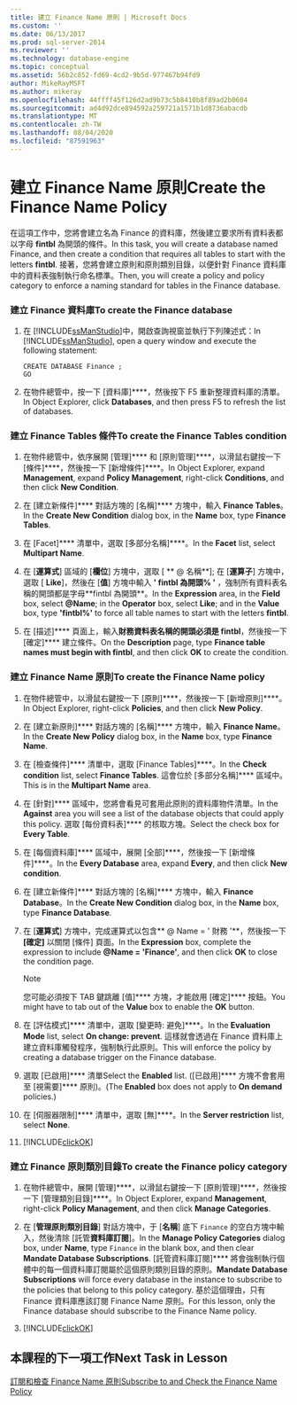 ```yaml
---
title: 建立 Finance Name 原則 | Microsoft Docs
ms.custom: ''
ms.date: 06/13/2017
ms.prod: sql-server-2014
ms.reviewer: ''
ms.technology: database-engine
ms.topic: conceptual
ms.assetid: 56b2c852-fd69-4cd2-9b5d-977467b94fd9
author: MikeRayMSFT
ms.author: mikeray
ms.openlocfilehash: 44ffff45f126d2ad9b73c5b8410b8f89ad2b0604
ms.sourcegitcommit: ad4d92dce894592a259721a1571b1d8736abacdb
ms.translationtype: MT
ms.contentlocale: zh-TW
ms.lasthandoff: 08/04/2020
ms.locfileid: "87591963"
---
```

# <a name="create-the-finance-name-policy"></a><span data-ttu-id="019bc-102">建立 Finance Name 原則</span><span class="sxs-lookup"><span data-stu-id="019bc-102">Create the Finance Name Policy</span></span>
  <span data-ttu-id="019bc-103"> 在這項工作中，您將會建立名為 Finance 的資料庫，然後建立要求所有資料表都以字母 **fintbl** 為開頭的條件。</span><span class="sxs-lookup"><span data-stu-id="019bc-103">In this task, you will create a database named Finance, and then create a condition that requires all tables to start with the letters **fintbl**.</span></span> <span data-ttu-id="019bc-104">接著，您將會建立原則和原則類別目錄，以便針對 Finance 資料庫中的資料表強制執行命名標準。</span><span class="sxs-lookup"><span data-stu-id="019bc-104">Then, you will create a policy and policy category to enforce a naming standard for tables in the Finance database.</span></span>  
  
### <a name="to-create-the-finance-database"></a><span data-ttu-id="019bc-105">建立 Finance 資料庫</span><span class="sxs-lookup"><span data-stu-id="019bc-105">To create the Finance database</span></span>  
  
1.  <span data-ttu-id="019bc-106">在 [!INCLUDE[ssManStudio](../../includes/ssmanstudio-md.md)]中，開啟查詢視窗並執行下列陳述式：</span><span class="sxs-lookup"><span data-stu-id="019bc-106">In [!INCLUDE[ssManStudio](../../includes/ssmanstudio-md.md)], open a query window and execute the following statement:</span></span>  
  
    ```  
    CREATE DATABASE Finance ;  
    GO  
    ```  
  
2.  <span data-ttu-id="019bc-107">在物件總管中，按一下 [資料庫]\*\*\*\*，然後按下 F5 重新整理資料庫的清單。</span><span class="sxs-lookup"><span data-stu-id="019bc-107">In Object Explorer, click **Databases**, and then press F5 to refresh the list of databases.</span></span>  
  
### <a name="to-create-the-finance-tables-condition"></a><span data-ttu-id="019bc-108">建立 Finance Tables 條件</span><span class="sxs-lookup"><span data-stu-id="019bc-108">To create the Finance Tables condition</span></span>  
  
1.  <span data-ttu-id="019bc-109">在物件總管中，依序展開 [管理]\*\*\*\* 和 [原則管理]\*\*\*\*，以滑鼠右鍵按一下 [條件]\*\*\*\*，然後按一下 [新增條件]\*\*\*\*。</span><span class="sxs-lookup"><span data-stu-id="019bc-109">In Object Explorer, expand **Management**, expand **Policy Management**, right-click **Conditions**, and then click **New Condition**.</span></span>  
  
2.  <span data-ttu-id="019bc-110">在 [建立新條件]\*\*\*\* 對話方塊的 [名稱]\*\*\*\* 方塊中，輸入 **Finance Tables**。</span><span class="sxs-lookup"><span data-stu-id="019bc-110">In the **Create New Condition** dialog box, in the **Name** box, type **Finance Tables**.</span></span>  
  
3.  <span data-ttu-id="019bc-111">在 [Facet]\*\*\*\* 清單中，選取 [多部分名稱]\*\*\*\*。</span><span class="sxs-lookup"><span data-stu-id="019bc-111">In the **Facet** list, select **Multipart Name**.</span></span>  
  
4.  <span data-ttu-id="019bc-112">在 [**運算式**] 區域的 [**欄位**] 方塊中，選取 [ \*\* \@ 名稱**]; 在 [**運算子**] 方塊中，選取 [ **Like**]，然後在 [**值**] 方塊中輸入 **' fintbl 為開頭% '** ，強制所有資料表名稱的開頭都是字母**fintbl 為開頭\*\*。</span><span class="sxs-lookup"><span data-stu-id="019bc-112">In the **Expression** area, in the **Field** box, select **\@Name**; in the **Operator** box, select **Like**; and in the **Value** box, type **'fintbl%'** to force all table names to start with the letters **fintbl**.</span></span>  
  
5.  <span data-ttu-id="019bc-113">在 [描述]\*\*\*\* 頁面上，輸入**財務資料表名稱的開頭必須是 fintbl**，然後按一下 [確定]\*\*\*\* 建立條件。</span><span class="sxs-lookup"><span data-stu-id="019bc-113">On the **Description** page, type **Finance table names must begin with fintbl**, and then click **OK** to create the condition.</span></span>  
  
### <a name="to-create-the-finance-name-policy"></a><span data-ttu-id="019bc-114">建立 Finance Name 原則</span><span class="sxs-lookup"><span data-stu-id="019bc-114">To create the Finance Name policy</span></span>  
  
1.  <span data-ttu-id="019bc-115">在物件總管中，以滑鼠右鍵按一下 [原則]\*\*\*\*，然後按一下 [新增原則]\*\*\*\*。</span><span class="sxs-lookup"><span data-stu-id="019bc-115">In Object Explorer, right-click **Policies**, and then click **New Policy**.</span></span>  
  
2.  <span data-ttu-id="019bc-116">在 [建立新原則]\*\*\*\* 對話方塊的 [名稱]\*\*\*\* 方塊中，輸入 **Finance Name**。</span><span class="sxs-lookup"><span data-stu-id="019bc-116">In the **Create New Policy** dialog box, in the **Name** box, type **Finance Name**.</span></span>  
  
3.  <span data-ttu-id="019bc-117">在 [檢查條件]\*\*\*\* 清單中，選取 [Finance Tables]\*\*\*\*。</span><span class="sxs-lookup"><span data-stu-id="019bc-117">In the **Check condition** list, select **Finance Tables**.</span></span> <span data-ttu-id="019bc-118">這會位於 [多部分名稱]\*\*\*\* 區域中。</span><span class="sxs-lookup"><span data-stu-id="019bc-118">This is in the **Multipart Name** area.</span></span>  
  
4.  <span data-ttu-id="019bc-119">在 [針對]\*\*\*\* 區域中，您將會看見可套用此原則的資料庫物件清單。</span><span class="sxs-lookup"><span data-stu-id="019bc-119">In the **Against** area you will see a list of the database objects that could apply this policy.</span></span> <span data-ttu-id="019bc-120">選取 [每份資料表]\*\*\*\* 的核取方塊。</span><span class="sxs-lookup"><span data-stu-id="019bc-120">Select the check box for **Every Table**.</span></span>  
  
5.  <span data-ttu-id="019bc-121">在 [每個資料庫]\*\*\*\* 區域中，展開 [全部]\*\*\*\*，然後按一下 [新增條件]\*\*\*\*。</span><span class="sxs-lookup"><span data-stu-id="019bc-121">In the **Every Database** area, expand **Every**, and then click **New condition**.</span></span>  
  
6.  <span data-ttu-id="019bc-122">在 [建立新條件]\*\*\*\* 對話方塊的 [名稱]\*\*\*\* 方塊中，輸入 **Finance Database**。</span><span class="sxs-lookup"><span data-stu-id="019bc-122">In the **Create New Condition** dialog box, in the **Name** box, type **Finance Database**.</span></span>  
  
7.  <span data-ttu-id="019bc-123">在 [**運算式**] 方塊中，完成運算式以包含\*\* \@ Name = ' 財務 '\*\*，然後按一下 **[確定]** 以關閉 [條件] 頁面。</span><span class="sxs-lookup"><span data-stu-id="019bc-123">In the **Expression** box, complete the expression to include **\@Name = 'Finance'**, and then click **OK** to close the condition page.</span></span>  
  
    > [!NOTE]  
    >  <span data-ttu-id="019bc-124">您可能必須按下 TAB 鍵跳離 [值]\*\*\*\* 方塊，才能啟用 [確定]\*\*\*\* 按鈕。</span><span class="sxs-lookup"><span data-stu-id="019bc-124">You might have to tab out of the **Value** box to enable the **OK** button.</span></span>  
  
8.  <span data-ttu-id="019bc-125">在 [評估模式]\*\*\*\* 清單中，選取 [變更時: 避免]\*\*\*\*。</span><span class="sxs-lookup"><span data-stu-id="019bc-125">In the **Evaluation Mode** list, select **On change: prevent**.</span></span> <span data-ttu-id="019bc-126">這樣就會透過在 Finance 資料庫上建立資料庫觸發程序，強制執行此原則。</span><span class="sxs-lookup"><span data-stu-id="019bc-126">This will enforce the policy by creating a database trigger on the Finance database.</span></span>  
  
9. <span data-ttu-id="019bc-127">選取 [已啟用]\*\*\*\* 清單</span><span class="sxs-lookup"><span data-stu-id="019bc-127">Select the **Enabled** list.</span></span> <span data-ttu-id="019bc-128">([已啟用]\*\*\*\* 方塊不會套用至 [視需要]\*\*\*\* 原則)。</span><span class="sxs-lookup"><span data-stu-id="019bc-128">(The **Enabled** box does not apply to **On demand** policies.)</span></span>  
  
10. <span data-ttu-id="019bc-129">在 [伺服器限制]\*\*\*\* 清單中，選取 [無]\*\*\*\*。</span><span class="sxs-lookup"><span data-stu-id="019bc-129">In the **Server restriction** list, select **None**.</span></span>  
  
11. [!INCLUDE[clickOK](../../includes/clickok-md.md)]  
  
### <a name="to-create-the-finance-policy-category"></a><span data-ttu-id="019bc-130">建立 Finance 原則類別目錄</span><span class="sxs-lookup"><span data-stu-id="019bc-130">To create the Finance policy category</span></span>  
  
1.  <span data-ttu-id="019bc-131">在物件總管中，展開 [管理]\*\*\*\*，以滑鼠右鍵按一下 [原則管理]\*\*\*\*，然後按一下 [管理類別目錄]\*\*\*\*。</span><span class="sxs-lookup"><span data-stu-id="019bc-131">In Object Explorer, expand **Management**, right-click **Policy Management**, and then click **Manage Categories**.</span></span>  
  
2.  <span data-ttu-id="019bc-132">在 [**管理原則類別目錄**] 對話方塊中，于 [**名稱**] 底下 `Finance` 的空白方塊中輸入，然後清除 [託管**資料庫訂閱**]。</span><span class="sxs-lookup"><span data-stu-id="019bc-132">In the **Manage Policy Categories** dialog box, under **Name**, type `Finance` in the blank box, and then clear **Mandate Database Subscriptions**.</span></span> <span data-ttu-id="019bc-133">[託管資料庫訂閱]\*\*\*\* 將會強制執行個體中的每一個資料庫訂閱屬於這個原則類別目錄的原則。</span><span class="sxs-lookup"><span data-stu-id="019bc-133">**Mandate Database Subscriptions** will force every database in the instance to subscribe to the policies that belong to this policy category.</span></span> <span data-ttu-id="019bc-134">基於這個理由，只有 Finance 資料庫應該訂閱 Finance Name 原則。</span><span class="sxs-lookup"><span data-stu-id="019bc-134">For this lesson, only the Finance database should subscribe to the Finance Name policy.</span></span>  
  
3.  [!INCLUDE[clickOK](../../includes/clickok-md.md)]  
  
## <a name="next-task-in-lesson"></a><span data-ttu-id="019bc-135">本課程的下一項工作</span><span class="sxs-lookup"><span data-stu-id="019bc-135">Next Task in Lesson</span></span>  
 [<span data-ttu-id="019bc-136">訂閱和檢查 Finance Name 原則</span><span class="sxs-lookup"><span data-stu-id="019bc-136">Subscribe to and Check the Finance Name Policy</span></span>](lesson-2-2-subscribe-to-and-check-the-finance-name-policy.md)  
  
  

